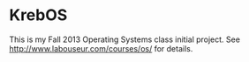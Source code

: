 KrebOS
============

This is my Fall 2013 Operating Systems class initial project.
See http://www.labouseur.com/courses/os/ for details.
